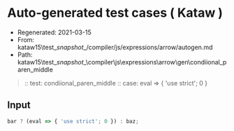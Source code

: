 # Auto-generated test cases ( Kataw )
- Regenerated: 2021-03-15
- From: kataw15\test\__snapshot__/compiler/js/expressions/arrow/autogen.md
- Path: kataw15\test\__snapshot__\compiler\js\expressions\arrow\gen\condiional_paren_middle
> :: test: condiional_paren_middle
> :: case: eval => { 'use strict'; 0 }
## Input

`````js
bar ? (eval => { 'use strict'; 0 }) : baz;
`````
